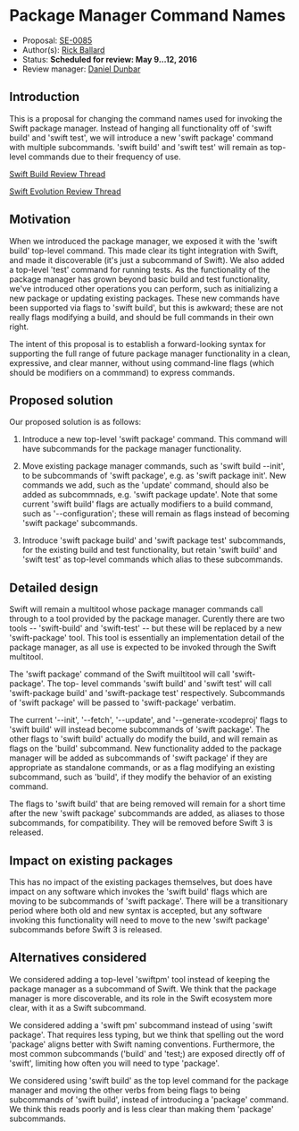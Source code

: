# Package Manager Command Names

* Proposal: [SE-0085](0085-package-manager-command-name.md)
* Author(s): [Rick Ballard](https://github.com/rballard)
* Status: **Scheduled for review: May 9...12, 2016**
* Review manager: [Daniel Dunbar](http://github.com/ddunbar)

## Introduction

This is a proposal for changing the command names used for invoking the
Swift package manager. Instead of hanging all functionality off of 'swift build'
and 'swift test', we will introduce a new 'swift package' command with multiple
subcommands. 'swift build' and 'swift test' will remain as top-level commands due to
their frequency of use.

[Swift Build Review Thread](http://thread.gmane.org/gmane.comp.lang.swift.build/1/)

[Swift Evolution Review Thread](http://thread.gmane.org/gmane.comp.lang.swift.build/1/focus=16764)

## Motivation

When we introduced the package manager, we exposed it with the 'swift build'
top-level command. This made clear its tight integration with Swift, and made it
discoverable (it's just a subcommand of Swift). We also added a top-level 'test'
command for running tests. As the functionality of the package manager has grown beyond
basic build and test functionality, we've introduced other operations you can perform,
such as initializing a new package or updating existing packages.
These new commands have been supported via flags to 'swift build', but this is awkward;
these are not really flags modifying a build, and should be full commands in their own right.

The intent of this proposal is to establish a forward-looking syntax for supporting
the full range of future package manager functionality in a clean, expressive, and
clear manner, without using command-line flags (which should be modifiers on a commmand)
to express commands.

## Proposed solution

Our proposed solution is as follows:

1. Introduce a new top-level 'swift package' command. This command will have
   subcommands for the package manager functionality.

2. Move existing package manager commands, such as 'swift build --init', to be
   subcommands of 'swift package', e.g. as 'swift package init'. New commands
   we add, such as the 'update' command, should also be added as subcommnads,
   e.g. 'swift package update'. Note that some current 'swift build' flags
   are actually modifiers to a build command, such as '--configuration'; these will
   remain as flags instead of becoming 'swift package' subcommands.

3. Introduce 'swift package build' and 'swift package test' subcommands, for the
   existing build and test functionality, but retain 'swift build' and 'swift test'
   as top-level commands which alias to these subcommands.

## Detailed design

Swift will remain a multitool whose package manager commands call through to a tool
provided by the package manager. Curently there are two tools -- 'swift-build' and 
'swift-test' -- but these will be replaced by a new 'swift-package' tool. This tool
is essentially an implementation detail of the package manager, as all use is expected
to be invoked through the Swift multitool.

The 'swift package' command of the Swift muiltitool will call 'swift-package'. The top-
level commands 'swift build' and 'swift test' will call 'swift-package build' and
'swift-package test' respectively. Subcommands of 'swift package' will be passed to
'swift-package' verbatim.

The current '--init', '--fetch', '--update', and '--generate-xcodeproj' flags to 'swift build'
will instead become subcommands of 'swift package'. The other flags to 'swift build' actually
do modify the build, and will remain as flags on the 'build' subcommand. New functionality
added to the package manager will be added as subcommands of 'swift package' if they
are appropriate as standalone commands, or as a flag modifying an existing subcommand,
such as 'build', if they modify the behavior of an existing command.

The flags to 'swift build' that are being removed will remain for a short time after
the new 'swift package' subcommands are added, as aliases to those subcommands,
for compatibility. They will be removed before Swift 3 is released.

## Impact on existing packages

This has no impact of the existing packages themselves, but does have impact on any
software which invokes the 'swift build' flags which are moving to
be subcommands of 'swift package'. There will be a transitionary period where
both old and new syntax is accepted, but any software invoking this functionality
will need to move to the new 'swift package' subcommands before Swift 3 is released.

## Alternatives considered

We considered adding a top-level 'swiftpm' tool instead of keeping the package manager
as a subcommand of Swift. We think that the package manager is more discoverable,
and its role in the Swift ecosystem more clear, with it as a Swift subcommand.

We considered adding a 'swift pm' subcommand instead of using 'swift package'. That
requires less typing, but we think that spelling out the word 'package' aligns better
with Swift naming conventions. Furthermore, the most common subcommands ('build'
and 'test;) are exposed directly off of 'swift', limiting how often you will need to
type 'package'.

We considered using 'swift build' as the top level command for the package manager
and moving the other verbs from being flags to being subcommands of 'swift build',
instead of introducing a 'package' command. We think this reads poorly and is
less clear than making them 'package' subcommands.
